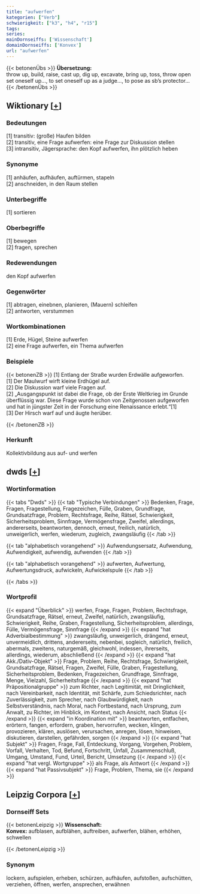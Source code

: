 ```yaml
---
title: "aufwerfen"
kategorien: ["Verb"]
schwierigkeit: ["k3", "h4", "r15"]
tags:
series:
mainDornseiffs: ['Wissenschaft']
domainDornseiffs: ['Konvex']
url: "aufwerfen"
---
```


{{< betonenÜbs >}}
**Übersetzung:**  
throw up, build, raise, cast up, dig up, excavate, bring up, toss, throw  open  
set oneself up..., to set oneself up as a judge..., to pose as sb’s protector...  
{{< /betonenÜbs >}}

## Wiktionary [[+](https://de.wiktionary.org/wiki/aufwerfen)]

### Bedeutungen
[1] transitiv: (große) Haufen bilden  
[2] transitiv, eine Frage aufwerfen: eine Frage zur Diskussion stellen  
[3] intransitiv, Jägersprache: den Kopf aufwerfen, ihn plötzlich heben  

### Synonyme
[1] anhäufen, aufhäufen, auftürmen, stapeln  
[2] anschneiden, in den Raum stellen  

### Unterbegriffe
[1] sortieren  

### Oberbegriffe
[1] bewegen  
[2] fragen, sprechen  

### Redewendungen
den Kopf aufwerfen  

### Gegenwörter
[1] abtragen, einebnen, planieren, (Mauern) schleifen  
[2] antworten, verstummen  

### Wortkombinationen
[1] Erde, Hügel, Steine aufwerfen  
[2] eine Frage aufwerfen, ein Thema aufwerfen  

### Beispiele
{{< betonenZB >}}
[1] Entlang der Straße wurden Erdwälle aufgeworfen.  
[1] Der Maulwurf wirft kleine Erdhügel auf.  
[2] Die Diskussion warf viele Fragen auf.  
[2] „Ausgangspunkt ist dabei die Frage, ob der Erste Weltkrieg im Grunde überflüssig war. Diese Frage wurde schon von Zeitgenossen aufgeworfen und hat in jüngster Zeit in der Forschung eine Renaissance erlebt.“[1]  
[3] Der Hirsch warf auf und äugte herüber.  

{{< /betonenZB >}}
### Herkunft
Kollektivbildung aus auf- und werfen  



## dwds [[+](https://www.dwds.de/wb/aufwerfen)]

### Wortinformation
{{< tabs "Dwds" >}}
{{< tab "Typische Verbindungen" >}}
Bedenken, Frage, Fragen, Fragestellung, Fragezeichen, Fülle, Graben, Grundfrage, Grundsatzfrage, Problem, Rechtsfrage, Reihe, Rätsel, Schwierigkeit, Sicherheitsproblem, Sinnfrage, Vermögensfrage, Zweifel, allerdings, andererseits, beantworten, dennoch, erneut, freilich, natürlich, unweigerlich, werfen, wiederum, zugleich, zwangsläufig
{{< /tab >}}

{{< tab "alphabetisch vorangehend" >}}
Aufwendungsersatz, Aufwendung, Aufwendigkeit, aufwendig, aufwenden
{{< /tab >}}

{{< tab "alphabetisch vorangehend" >}}
aufwerten, Aufwertung, Aufwertungsdruck, aufwickeln, Aufwickelspule
{{< /tab >}}

{{< /tabs >}}

### Wortprofil
{{< expand "Überblick" >}} werfen, Frage, Fragen, Problem, Rechtsfrage, Grundsatzfrage, Rätsel, erneut, Zweifel, natürlich, zwangsläufig, Schwierigkeit, Reihe, Graben, Fragestellung, Sicherheitsproblem, allerdings, Fülle, Vermögensfrage, Sinnfrage {{< /expand >}}
{{< expand "hat Adverbialbestimmung" >}} zwangsläufig, unweigerlich, drängend, erneut, unvermeidlich, drittens, andererseits, nebenbei, sogleich, natürlich, freilich, abermals, zweitens, naturgemäß, gleichwohl, indessen, ihrerseits, allerdings, wiederum, abschließend {{< /expand >}}
{{< expand "hat Akk./Dativ-Objekt" >}} Frage, Problem, Reihe, Rechtsfrage, Schwierigkeit, Grundsatzfrage, Rätsel, Fragen, Zweifel, Fülle, Graben, Fragestellung, Sicherheitsproblem, Bedenken, Fragezeichen, Grundfrage, Sinnfrage, Menge, Vielzahl, Sicherheitsfrage {{< /expand >}}
{{< expand "hat Präpositionalgruppe" >}} zum Richter, nach Legitimität, mit Dringlichkeit, nach Vereinbarkeit, nach Identität, mit Schärfe, zum Schiedsrichter, nach Zuverlässigkeit, zum Sprecher, nach Glaubwürdigkeit, nach Selbstverständnis, nach Moral, nach Fortbestand, nach Ursprung, zum Anwalt, zu Richter, im Hinblick, im Kontext, nach Ansicht, nach Status {{< /expand >}}
{{< expand "in Koordination mit" >}} beantworten, entfachen, erörtern, fangen, erfordern, graben, hervorrufen, wecken, klingen, provozieren, klären, auslösen, verursachen, anregen, lösen, hinweisen, diskutieren, darstellen, gefährden, sorgen {{< /expand >}}
{{< expand "hat Subjekt" >}} Fragen, Frage, Fall, Entdeckung, Vorgang, Vorgehen, Problem, Vorfall, Verhalten, Tod, Befund, Fortschritt, Unfall, Zusammenschluß, Umgang, Umstand, Fund, Urteil, Bericht, Umsetzung {{< /expand >}}
{{< expand "hat vergl. Wortgruppe" >}} als Frage, als Antwort {{< /expand >}}
{{< expand "hat Passivsubjekt" >}} Frage, Problem, Thema, sie {{< /expand >}}

## Leipzig Corpora [[+](https://corpora.uni-leipzig.de/en/res?word=aufwerfen&corpusId=deu_newscrawl-public_2018)]

### Dornseiff Sets
{{< betonenLeipzig >}}
**Wissenschaft:**  
**Konvex:** aufblasen, aufblähen, auftreiben, aufwerfen, blähen, erhöhen, schwellen  

{{< /betonenLeipzig >}}

### Synonym
lockern, aufspielen, erheben, schürzen, aufhäufen, aufstoßen, aufschütten, verziehen, öffnen, werfen, ansprechen, erwähnen

